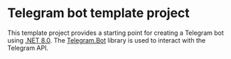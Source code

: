 # **Telegram bot template project**
This template project provides a starting point for creating a Telegram bot using [.NET 8.0](https://dotnet.microsoft.com/en-us/download/dotnet/8.0).
The [Telegram.Bot](https://github.com/TelegramBots/Telegram.Bot) library is used to interact with the Telegram API.